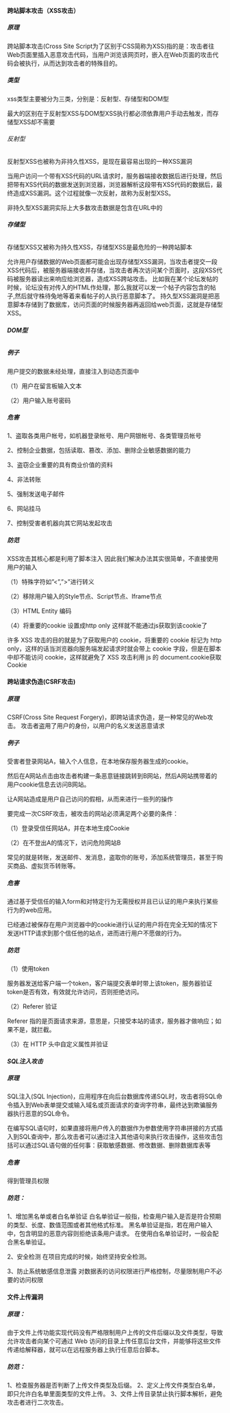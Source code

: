 #### 跨站脚本攻击（XSS攻击）

##### 原理

跨站脚本攻击(Cross Site Script为了区别于CSS简称为XSS)指的是：攻击者往Web页面里插入恶意攻击代码，当用户浏览该网页时，嵌入在Web页面的攻击代码会被执行，从而达到攻击者的特殊目的。

##### 类型

xss类型主要被分为三类，分别是：反射型、存储型和DOM型

最大的区别在于反射型XSS与DOM型XSS执行都必须依靠用户手动去触发，而存储型XSS却不需要

###### 反射型

反射型XSS也被称为非持久性XSS，是现在最容易出现的一种XSS漏洞

当用户访问一个带有XSS代码的URL请求时，服务器端接收数据后进行处理，然后把带有XSS代码的数据发送到浏览器，浏览器解析这段带有XSS代码的数据后，最终造成XSS漏洞。这个过程就像一次反射，故称为反射型XSS。

非持久型XSS漏洞实际上大多数攻击数据是包含在URL中的

######  **存储型**

存储型XSS又被称为持久性XSS，存储型XSS是最危险的一种跨站脚本

允许用户存储数据的Web页面都可能会出现存储型XSS漏洞，当攻击者提交一段XSS代码后，被服务器端接收并存储，当攻击者再次访问某个页面时，这段XSS代码被服务器读出来响应给浏览器，造成XSS跨站攻击。
比如我在某个论坛发帖的时候，论坛没有对传入的HTML作处理，那么我就可以发一个帖子内容包含<script>[code]</script>的帖子,然后就守株待兔地等着来看帖子的人执行恶意脚本了。
持久型XSS漏洞是把恶意脚本存储到了数据库，访问页面的时候服务器再返回给web页面，这就是存储型XSS。

###### **DOM型**



##### 例子

用户提交的数据未经处理，直接注入到动态页面中

（1）用户在留言板输入文本

（2）用户输入账号密码

##### 危害

1、盗取各类用户帐号，如机器登录帐号、用户网银帐号、各类管理员帐号

2、控制企业数据，包括读取、篡改、添加、删除企业敏感数据的能力

3、盗窃企业重要的具有商业价值的资料

4、非法转账

5、强制发送电子邮件

6、网站挂马

7、控制受害者机器向其它网站发起攻击

##### 防范

XSS攻击其核心都是利用了脚本注入
因此我们解决办法其实很简单，不直接使用用户的输入

（1）特殊字符如”<”,”>”进行转义

（2）移除用户输入的Style节点、Script节点、Iframe节点

（3）HTML Entity 编码

（4）将重要的cookie 设置成http only 这样就不能通过js获取到该cookie了

许多 XSS 攻击的目的就是为了获取用户的 cookie，将重要的 cookie 标记为 http only，这样的话当浏览器向服务端发起请求时就会带上 cookie 字段，但是在脚本中却不能访问 cookie，这样就避免了 XSS 攻击利用 js 的 document.cookie获取 Cookie

#### 跨站请求伪造(CSRF攻击)

##### 原理

CSRF(Cross Site Request Forgery)，即跨站请求伪造，是一种常见的Web攻击。
攻击者盗用了用户的身份，以用户的名义发送恶意请求

##### 例子

受害者登录网站A，输入个人信息，在本地保存服务器生成的cookie。

然后在A网站点击由攻击者构建一条恶意链接跳转到B网站，然后A网站携带着的用户cookie信息去访问B网站。

让A网站造成是用户自己访问的假相，从而来进行一些列的操作

要完成一次CSRF攻击，被攻击的网站必须满足两个必要的条件：

（1）登录受信任网站A，并在本地生成Cookie

（2）在不登出A的情况下，访问危险网站B

常见的就是转账，发送邮件、发消息，盗取你的账号，添加系统管理员，甚至于购买商品、虚拟货币转账等。

##### 危害

通过基于受信任的输入form和对特定行为无需授权并且已认证的用户来执行某些行为的web应用。

已经通过被保存在用户浏览器中的cookie进行认证的用户将在完全无知的情况下发送HTTP请求到那个信任他的站点，进而进行用户不愿做的行为。

##### 防范

（1）使用token

服务器发送给客户端一个token，客户端提交表单时带上该token，服务器验证token是否有效，有效就允许访问，否则拒绝访问。

（2）Referer 验证

Referer 指的是页面请求来源，意思是，只接受本站的请求，服务器才做响应；如果不是，就拦截。

（3）在 HTTP 头中自定义属性并验证

#### ***SQL注入攻击***

##### 原理

SQL注入(SQL Injection)，应用程序在向后台数据库传递SQL时，攻击者将SQL命令插入到Web表单提交或输入域名或页面请求的查询字符串，最终达到欺骗服务器执行恶意的SQL命令。

在编写SQL语句时，如果直接将用户传入的数据作为参数使用字符串拼接的方式插入到SQL查询中，那么攻击者可以通过注入其他语句来执行攻击操作，这些攻击包括可以通过SQL语句做的任何事：获取敏感数据、修改数据、删除数据库表等

##### 危害

得到管理员权限

##### 防范：

1、增加黑名单或者白名单验证
 白名单验证一般指，检查用户输入是否是符合预期的类型、长度、数值范围或者其他格式标准。
黑名单验证是指，若在用户输入中，包含明显的恶意内容则拒绝该条用户请求。
在使用白名单验证时，一般会配合黑名单验证。

2、安全检测
 在项目完成的时候，始终坚持安全检测。

3、防止系统敏感信息泄露
 对数据表的访问权限进行严格控制，尽量限制用户不必要的访问权限

#### 文件上传漏洞

##### 原理：

由于文件上传功能实现代码没有严格限制用户上传的文件后缀以及文件类型，导致允许攻击者向某个可通过 Web 访问的目录上传任意后台文件，并能够将这些文件传递给解释器，就可以在远程服务器上执行任意后台脚本。

##### 防范：

1、检查服务器是否判断了上传文件类型及后缀。
 2、定义上传文件类型白名单，即只允许白名单里面类型的文件上传。
 3、文件上传目录禁止执行脚本解析，避免攻击者进行二次攻击。









